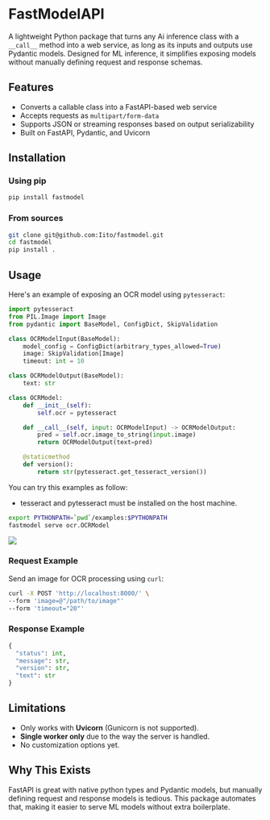 # FastModelAPI

A lightweight Python package that turns any Ai inference class with a `__call__` method into a web service, as long as its inputs and outputs use Pydantic models. Designed for ML inference, it simplifies exposing models without manually defining request and response schemas.  

## Features  
- Converts a callable class into a FastAPI-based web service  
- Accepts requests as `multipart/form-data`  
- Supports JSON or streaming responses based on output serializability  
- Built on FastAPI, Pydantic, and Uvicorn  

## Installation  

### Using pip

```bash
pip install fastmodel
```

### From sources
```bash
git clone git@github.com:Iito/fastmodel.git
cd fastmodel
pip install .
```

## Usage  

Here's an example of exposing an OCR model using `pytesseract`:  

```python
import pytesseract
from PIL.Image import Image
from pydantic import BaseModel, ConfigDict, SkipValidation

class OCRModelInput(BaseModel):
    model_config = ConfigDict(arbitrary_types_allowed=True)
    image: SkipValidation[Image]
    timeout: int = 10

class OCRModelOutput(BaseModel):
    text: str

class OCRModel:
    def __init__(self):
        self.ocr = pytesseract

    def __call__(self, input: OCRModelInput) -> OCRModelOutput:
        pred = self.ocr.image_to_string(input.image)
        return OCRModelOutput(text=pred)

    @staticmethod
    def version():
        return str(pytesseract.get_tesseract_version())
```
You can try this examples as follow:
- tesseract and pytesseract must be installed on the host machine.

```bash
export PYTHONPATH=`pwd`/examples:$PYTHONPATH
fastmodel serve ocr.OCRModel
```
![](demo.gif)

### Request Example  

Send an image for OCR processing using `curl`:  

```bash
curl -X POST 'http://localhost:8000/' \
--form 'image=@"/path/to/image"'
--form 'timeout="20"'
```

### Response Example  

```python
{
  "status": int,
  "message": str,
  "version": str,
  "text": str
}
```

## Limitations  
- Only works with **Uvicorn** (Gunicorn is not supported).  
- **Single worker only** due to the way the server is handled.  
- No customization options yet.  

## Why This Exists  
FastAPI is great with native python types and Pydantic models, but manually defining request and response models is tedious. This package automates that, making it easier to serve ML models without extra boilerplate.  
